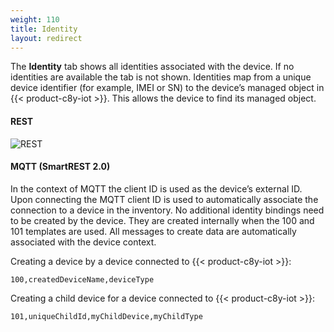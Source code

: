 ```yaml
---
weight: 110
title: Identity
layout: redirect
---
```


The **Identity** tab shows all identities associated with the device. If no identities are available the tab is not shown. Identities map from a unique device identifier (for example, IMEI or SN) to the device’s managed object in {{< product-c8y-iot >}}. This allows the device to find its managed object.

#### REST

![REST](/images/reference-guide/rest.png)

#### MQTT (SmartREST 2.0)

In the context of MQTT the client ID is used as the device’s external ID. Upon connecting the MQTT client ID is used to automatically associate the connection to a device in the inventory. No additional identity bindings need to be created by the device. They are created internally when the 100 and 101 templates are used. All messages to create data are automatically associated with the device context.

Creating a device by a device connected to {{< product-c8y-iot >}}:

`100,createdDeviceName,deviceType`

Creating a child device for a device connected to {{< product-c8y-iot >}}:

`101,uniqueChildId,myChildDevice,myChildType`
